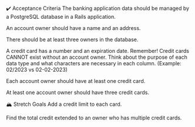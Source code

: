 ✔️ Acceptance Criteria
The banking application data should be managed by a PostgreSQL database in a Rails application.

<!-- rails new associations -d postgresql -T -->

An account owner should have a name and an address.

<!-- rails g model AccountOwner name:string address:string
 -->

There should be at least three owners in the database.

<!-- AccountOwner.create(name: 'john', address: '123 main st') -->
<!-- AccountOwner.create(name: 'jane', address: '1234 random st') -->
<!-- AccountOwner.create(name: 'Danny', address: '666 middle of nowhere -->

A credit card has a number and an expiration date.
Remember! Credit cards CANNOT exist without an account owner.
Think about the purpose of each data type and what characters are necessary in each column. (Example: 02/2023 vs 02-02-2023)

<!-- john = AccountOwner.first -->
<!-- john.credit_cards.create(number:123456, expiration:'08/2029') -->


Each account owner should have at least one credit card.

<!-- jane = AccountOwner.find_by(name:'jane') -->
<!-- jane.credit_cards.create(number:654321, expiration:'06/2028') -->
<!-- danny = AccountOwner.last -->
<!-- danny.credit_cards.create(number:6193956, expiration:'04/2016') -->

At least one account owner should have three credit cards.

<!-- danny.credit_cards.create(number:987654, expiration:'06/2036') -->
<!-- danny.credit_cards.create(number:456789, expiration:'06/2030') -->

🏔 Stretch Goals
Add a credit limit to each card.

<!-- cards = CreditCard.all -->
<!-- cards.update(limit:20000) -->

Find the total credit extended to an owner who has multiple credit cards.

<!-- class AccountOwner < ApplicationRecord
    has_many :credit_cards
    def total_limit
    credit_cards.sum(:limit)
    end
end -->

<!-- total_limit = danny.total_limit -->
 <!-- 60000  -->